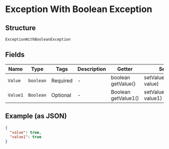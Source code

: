 
# Exception With Boolean Exception

## Structure

`ExceptionWithBooleanException`

## Fields

| Name | Type | Tags | Description | Getter | Setter |
|  --- | --- | --- | --- | --- | --- |
| `Value` | `boolean` | Required | - | boolean getValue() | setValue(boolean value) |
| `Value1` | `Boolean` | Optional | - | Boolean getValue1() | setValue1(Boolean value1) |

## Example (as JSON)

```json
{
  "value": true,
  "value1": true
}
```

